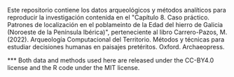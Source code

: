 Este repositorio contiene los datos arqueológicos y métodos analíticos para reproducir la investigación contenida en el "Capítulo 8. Caso práctico. Patrones de localización en el poblameinto de la Edad del hierro de Galicia (Noroeste de la Península Ibérica)", perteneciente al libro Carrero-Pazos, M. (2022). Arqueología Computacional del Territorio. Métodos y técnicas para estudiar decisiones humanas en paisajes pretéritos. Oxford. Archaeopress.

*** Both data and methods used here are released under the CC-BY4.0 license and the R code under the MIT license.

